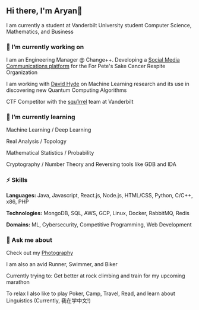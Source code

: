 ## Hi there, I'm Aryan👋

I am currently a student at Vanderbilt University student Computer Science, Mathematics, and Business 

### 🔭 I’m currently working on 

I am an Engineering Manager @ Change++. Developing a [Social Media Communications platform](https://github.com/ChangePlusPlusVandy/ForPetesSakeCancerRespite) for the For Pete's Sake Cancer Respite Organization

I am working with [David Hyde](https://dabh.io/) on Machine Learning research and its use in discovering new Quantum Computing Algorithms

CTF Competitor with the [squ1rrel](https://squ1rrel.dev/) team at Vanderbilt

### 🌱 I’m currently learning 

Machine Learning / Deep Learning

Real Analysis / Topology

Mathematical Statistics / Probability 

Cryptography / Number Theory and Reversing tools like GDB and IDA


### ⚡ Skills

**Languages:** Java, Javascript, React.js, Node.js, HTML/CSS, Python, C/C++, x86, PHP

**Technologies:** MongoDB, SQL, AWS, GCP, Linux, Docker, RabbitMQ, Redis

**Domains:** ML, Cybersecurity, Competitive Programming, Web Development

### 💬 Ask me about 

Check out my [Photography](https://www.flickr.com/photos/186385391@N03/)

I am also an avid Runner, Swimmer, and Biker

Currently trying to: Get better at rock climbing and train for my upcoming marathon

To relax I also like to play Poker, Camp, Travel, Read, and learn about Linguistics (Currently, 我在学中文!)
